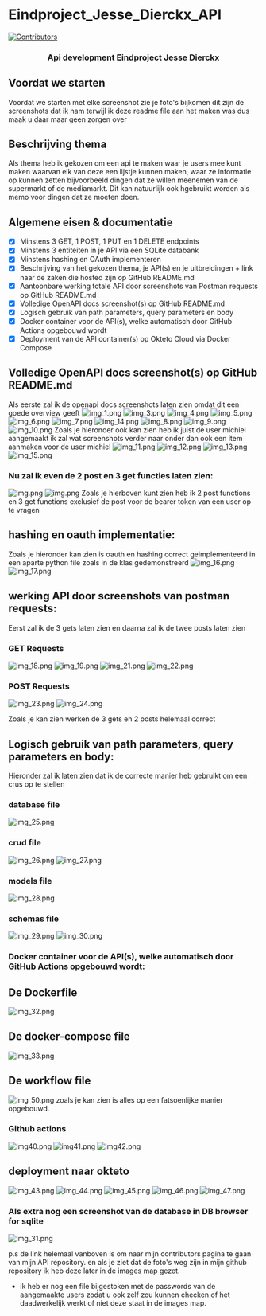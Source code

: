 # Eindproject_Jesse_Dierckx_API


[![Contributors][contributors-shield]][contributors-url]


  <h3 align="center">Api development Eindproject Jesse Dierckx</h3>



## Voordat we starten

Voordat we starten met elke screenshot zie je foto's bijkomen dit zijn de screenshots dat ik nam terwijl ik deze readme file aan het maken was dus maak u daar maar geen zorgen over


## Beschrijving thema

Als thema heb ik gekozen om een api te maken waar je users mee kunt maken waarvan elk van deze een lijstje kunnen maken,
waar ze informatie op kunnen zetten bijvoorbeeld dingen dat ze willen meenemen van de supermarkt of de mediamarkt.
Dit kan natuurlijk ook hgebruikt worden als memo voor dingen dat ze moeten doen.

## Algemene eisen & documentatie

- [x] Minstens 3 GET, 1 POST, 1 PUT en 1 DELETE endpoints
- [x] Minstens 3 entiteiten in je API via een SQLite databank
- [x] Minstens hashing en OAuth implementeren
- [x] Beschrijving van het gekozen thema, je API(s) en je uitbreidingen + link naar de zaken die hosted zijn op GitHub README.md
- [x] Aantoonbare werking totale API door screenshots van Postman requests op GitHub README.md
- [x] Volledige OpenAPI docs screenshot(s) op GitHub README.md
- [x] Logisch gebruik van path parameters, query parameters en body
- [x] Docker container voor de API(s), welke automatisch door GitHub Actions opgebouwd wordt
- [x] Deployment van de API container(s) op Okteto Cloud via Docker Compose

## Volledige OpenAPI docs screenshot(s) op GitHub README.md

Als eerste zal ik de openapi docs screenshots laten zien omdat dit een goede overview geeft
![img_1.png](images/img_1.png)
![img_3.png](images/img_3.png)
![img_4.png](images/img_4.png)
![img_5.png](images/img_5.png)
![img_6.png](images/img_6.png)
![img_7.png](images/img_7.png)
![img_14.png](images/img_14.png)
![img_8.png](images/img_8.png)
![img_9.png](images/img_9.png)
![img_10.png](images/img_10.png)
Zoals je hieronder ook kan zien heb ik juist de user michiel aangemaakt ik zal wat screenshots verder naar onder dan ook een item aanmaken voor de user michiel
![img_11.png](images/img_11.png)
![img_12.png](images/img_12.png)
![img_13.png](images/img_13.png)
![img_15.png](images/img_15.png)
### Nu zal ik even de 2 post en 3 get functies laten zien:
![img.png](images/img.png)
![img.png](images/img_2.png)
Zoals je hierboven kunt zien heb ik 2 post functions en 3 get functions exclusief de post voor de bearer token van een user op te vragen


## hashing en oauth implementatie:
Zoals je hieronder kan zien is oauth en hashing correct geimplementeerd in een aparte python file zoals in de klas gedemonstreerd
![img_16.png](images/img_16.png)
![img_17.png](images/img_17.png)

## werking API door screenshots van postman requests:
Eerst zal ik de 3 gets laten zien en daarna zal ik de twee posts laten zien


### GET Requests
![img_18.png](images/img_18.png)
![img_19.png](images/img_19.png)
![img_21.png](images/img_21.png)
![img_22.png](images/img_22.png)

### POST Requests

![img_23.png](images/img_23.png)
![img_24.png](images/img_24.png)

Zoals je kan zien werken de 3 gets en 2 posts helemaal correct

## Logisch gebruik van path parameters, query parameters en body:

Hieronder zal ik laten zien dat ik de correcte manier heb gebruikt om een crus op te stellen

### database file
![img_25.png](images/img_25.png)
### crud file
![img_26.png](images/img_26.png)
![img_27.png](images/img_27.png)
### models file
![img_28.png](images/img_28.png)
### schemas file
![img_29.png](images/img_29.png)
![img_30.png](images/img_30.png)

### Docker container voor de API(s), welke automatisch door GitHub Actions opgebouwd wordt:
## De Dockerfile
![img_32.png](images/img_32.png)

## De docker-compose file
![img_33.png](images/img_33.png)

## De workflow file
![img_50.png](images/img_50.png)
zoals je kan zien is alles op een fatsoenlijke manier opgebouwd.

### Github actions
![img40.png](images/img40.png)
![img41.png](images/img41.png)
![img42.png](images/img42.png)

## deployment naar okteto
![img_43.png](images/img_43.png)
![img_44.png](images/img_44.png)
![img_45.png](images/img_45.png)
![img_46.png](images/img_46.png)
![img_47.png](images/img_47.png)
### Als extra nog een screenshot van de database in DB browser for sqlite
![img_31.png](images/img_31.png)




p.s de link helemaal vanboven is om naar mijn contributors pagina te gaan van mijn API repository.
en als je ziet dat de foto's weg zijn in mijn github repository ik heb deze later in de images map gezet.
+ ik heb er nog een file bijgestoken met de passwords van de aangemaakte users zodat u ook zelf zou kunnen checken of het daadwerkelijk werkt of niet deze staat in de images map.

[contributors-shield]: https://img.shields.io/github/contributors/othneildrew/Best-README-Template.svg?style=for-the-badge
[contributors-url]: https://github.com/JesseDierckx/eindproject-Jesse-Dierckx-api/graphs/contributors